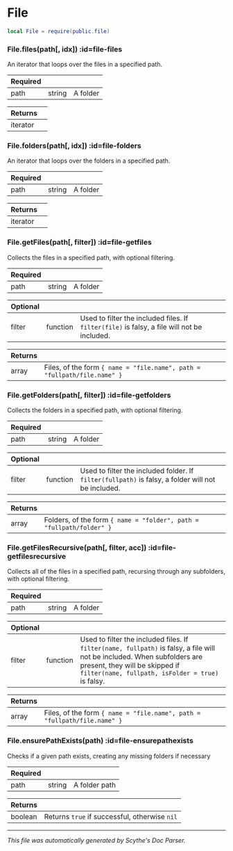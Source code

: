 # File
```lua
local File = require(public.file)
```


<section class="segment">

### File.files(path[, idx]) :id=file-files

An iterator that loops over the files in a specified path.

| **Required** | []() | []() |
| --- | --- | --- |
| path | string | A folder |

| **Returns** | []() |
| --- | --- |
| iterator |  |

</section>
<section class="segment">

### File.folders(path[, idx]) :id=file-folders

An iterator that loops over the folders in a specified path.

| **Required** | []() | []() |
| --- | --- | --- |
| path | string | A folder |

| **Returns** | []() |
| --- | --- |
| iterator |  |

</section>
<section class="segment">

### File.getFiles(path[, filter]) :id=file-getfiles

Collects the files in a specified path, with optional filtering.

| **Required** | []() | []() |
| --- | --- | --- |
| path | string | A folder |

| **Optional** | []() | []() |
| --- | --- | --- |
| filter | function | Used to filter the included files. If `filter(file)` is falsy, a file will not be included. |

| **Returns** | []() |
| --- | --- |
| array | Files, of the form `{ name = "file.name", path = "fullpath/file.name" }` |

</section>
<section class="segment">

### File.getFolders(path[, filter]) :id=file-getfolders

Collects the folders in a specified path, with optional filtering.

| **Required** | []() | []() |
| --- | --- | --- |
| path | string | A folder |

| **Optional** | []() | []() |
| --- | --- | --- |
| filter | function | Used to filter the included folder. If `filter(fullpath)` is falsy, a folder will not be included. |

| **Returns** | []() |
| --- | --- |
| array | Folders, of the form `{ name = "folder", path = "fullpath/folder" }` |

</section>
<section class="segment">

### File.getFilesRecursive(path[, filter, acc]) :id=file-getfilesrecursive

Collects all of the files in a specified path, recursing through any subfolders,
with optional filtering.

| **Required** | []() | []() |
| --- | --- | --- |
| path | string | A folder |

| **Optional** | []() | []() |
| --- | --- | --- |
| filter | function | Used to filter the included files. If `filter(name, fullpath)` is falsy, a file will not be included. When subfolders are present, they will be skipped if `filter(name, fullpath, isFolder = true)` is falsy. |

| **Returns** | []() |
| --- | --- |
| array | Files, of the form `{ name = "file.name", path = "fullpath/file.name" }` |

</section>
<section class="segment">

### File.ensurePathExists(path) :id=file-ensurepathexists

Checks if a given path exists, creating any missing folders if necessary

| **Required** | []() | []() |
| --- | --- | --- |
| path | string | A folder path |

| **Returns** | []() |
| --- | --- |
| boolean | Returns `true` if successful, otherwise `nil` |

</section>

----
_This file was automatically generated by Scythe's Doc Parser._
